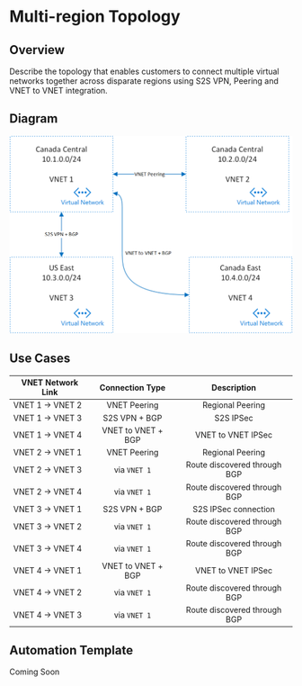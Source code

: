 # Multi-region Topology

## Overview
Describe the topology that enables customers to connect multiple virtual networks together across disparate regions using S2S VPN, Peering and VNET to VNET integration.

## Diagram

![Topology](images/multi-region-topology.png "Topology")

## Use Cases

| VNET Network Link | Connection Type | Description |
| ----------------- | :-------------: | :-------------: |
| VNET 1 -> VNET 2 | VNET Peering | Regional Peering |
| VNET 1 -> VNET 3 | S2S VPN + BGP | S2S IPSec |
| VNET 1 -> VNET 4 | VNET to VNET + BGP | VNET to VNET IPSec |
| VNET 2 -> VNET 1 | VNET Peering | Regional Peering |
| VNET 2 -> VNET 3 | via `VNET 1` | Route discovered through BGP |
| VNET 2 -> VNET 4 | via `VNET 1` | Route discovered through BGP |
| VNET 3 -> VNET 1 | S2S VPN + BGP | S2S IPSec connection |
| VNET 3 -> VNET 2 | via `VNET 1` | Route discovered through BGP |
| VNET 3 -> VNET 4 | via `VNET 1` | Route discovered through BGP |
| VNET 4 -> VNET 1 | VNET to VNET + BGP | VNET to VNET IPSec |
| VNET 4 -> VNET 2 | via `VNET 1` | Route discovered through BGP |
| VNET 4 -> VNET 3 | via `VNET 1` | Route discovered through BGP |

## Automation Template

Coming Soon
